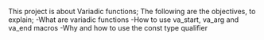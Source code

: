 This project is about Variadic functions;
The following are the objectives, to explain;
-What are variadic functions
-How to use va_start, va_arg and va_end macros
-Why and how to use the const type qualifier

